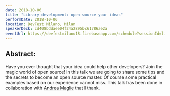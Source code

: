 ```yaml
---
date: 2018-10-06
title: "Library development: open source your ideas"
performDate: 2018-10-06
location: DevFest Milano, Milan
speakerDeck: cd408bddaee04f24a2895bc61786ae2a
eventUrl: https://devfestmilano18.firebaseapp.com/schedule?sessionId=library_development_open_source_your_ideas
---
```


## Abstract:
Have you ever thought that your idea could help other developers? Join the magic world of open source! In this talk we are going to share some tips and the secrets to become an open source master. Of course some practical examples based on our experience cannot miss. This talk has been done in collaboration with [Andrea Maglie](http://www.linkedin.com/in/andreamaglie/) that I thank.
